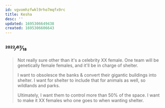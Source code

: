 ```yaml
---
id: vgvomhzfwkl9rho7mqfx9rc
title: Kesha
desc: ''
updated: 1695306649438
created: 1695306606643
---
```

## 2022⁄07⁄18

> Not really sure other than it's a celebrity XX female. One team will be genetically female females, and it'll be in charge of shelter.
>
> I want to obsolesce the banks & convert their gigantic buildings into shelter. I want for shelter to include that for animals as well, so wildlands and parks.
>
> Ultimately, I want them to control more than 50% of the space. I want to make it XX females who one goes to when wanting shelter.